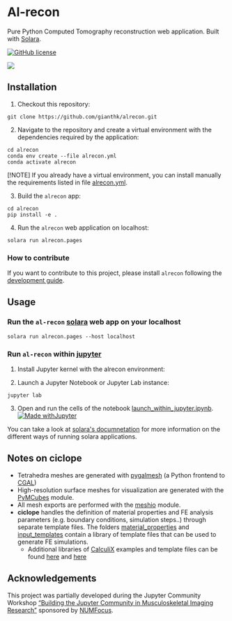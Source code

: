# Al-recon
Pure Python Computed Tomography reconstruction web application. Built with [Solara](https://solara.dev/).

[![GitHub license](https://img.shields.io/github/license/gianthk/alrecon)](https://github.com/gianthk/alrecon/blob/master/LICENSE)

<!-- Micro Finite Element (microFE) models can be derived from micro Computed Tomography (microCT) 3D images to non-destructively assess mechanical properties of biological or artificial specimens. <br />
**ciclope** provides fully open-source pipelines from microCT data preprocessing to microFE model generation, solution and postprocessing. <br /> -->

![](docs/alrecon_home.gif)

## Installation
<!-- Install `alrecon` using pip. The flag `[all]` will install optional dependencies required for integration with [`napari`](https://napari.org) and logging to google spreadsheets.
```commandline
pip install alrecon[all]
``` -->

1. Checkout this repository:
```commandline
git clone https://github.com/gianthk/alrecon.git
```
2. Navigate to the repository and create a virtual environment with the dependencies required by the application:
```commandline
cd alrecon
conda env create --file alrecon.yml
conda activate alrecon
```
[!NOTE]
If you already have a virtual environment, you can install manually the requirements listed in file [alrecon.yml](alrecon.yml).

3. Build the `alrecon` app:
```commandline
cd alrecon
pip install -e .
```

4. Run the `alrecon` web application on localhost:
```commandline
solara run alrecon.pages
```

### How to contribute
If you want to contribute to this project, please install `alrecon` following the [development guide](development.md).

## Usage
### Run the `al-recon` [solara](https://solara.dev/api/file_browser) web app on your localhost
```commandline
solara run alrecon.pages --host localhost
```
### Run `al-recon` within [jupyter](https://solara.dev/api/file_browser)
1. Install Jupyter kernel with the alrecon environment:

2. Launch a Jupyter Notebook or Jupyter Lab instance:
```commandline
jupyter lab
```

3. Open and run the cells of the notebook [launch_within_jupyter.ipynb](launch_within_jupyter.ipynb). [![Made withJupyter](https://img.shields.io/badge/Made%20with-Jupyter-orange?style=for-the-badge&logo=Jupyter)](launch_within_jupyter.ipynb)

You can take a look at [solara's documnetation](https://solara.dev/api) for more information on the different ways of running solara applications.

## Notes on ciclope
* Tetrahedra meshes are generated with [pygalmesh](https://github.com/nschloe/pygalmesh) (a Python frontend to [CGAL](https://www.cgal.org/))
* High-resolution surface meshes for visualization are generated with the [PyMCubes](https://github.com/pmneila/PyMCubes) module.
* All mesh exports are performed with the [meshio](https://github.com/nschloe/meshio) module.
* **ciclope** handles the definition of material properties and FE analysis parameters (e.g. boundary conditions, simulation steps..) through separate template files. The folders [material_properties](/material_properties) and [input_templates](/input_templates) contain a library of template files that can be used to generate FE simulations.
  * Additional libraries of [CalculiX](https://github.com/calculix) examples and template files can be found [here](https://github.com/calculix/examples) and [here](https://github.com/calculix/mkraska)

## Acknowledgements
This project was partially developed during the Jupyter Community Workshop [“Building the Jupyter Community in Musculoskeletal Imaging Research”](https://github.com/JCMSK/2022_JCW) sponsored by [NUMFocus](https://numfocus.org/).